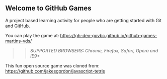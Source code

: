 ## Welcome to GitHub Games

A project based learning activity for people who are getting started with Git and GitHub.

You can play the game at: <https://gh-dev-govbc.github.io/github-games-martins-vds/>

>> _*SUPPORTED BROWSERS*: Chrome, Firefox, Safari, Opera and IE9+_

This fun open source game was cloned from: https://github.com/jakesgordon/javascript-tetris
